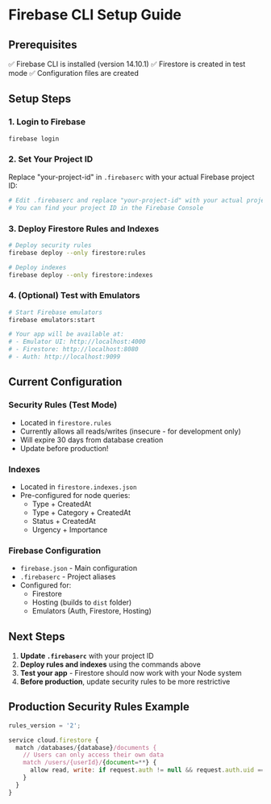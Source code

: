 # Firebase CLI Setup Guide

## Prerequisites
✅ Firebase CLI is installed (version 14.10.1)
✅ Firestore is created in test mode
✅ Configuration files are created

## Setup Steps

### 1. Login to Firebase
```bash
firebase login
```

### 2. Set Your Project ID
Replace "your-project-id" in `.firebaserc` with your actual Firebase project ID:
```bash
# Edit .firebaserc and replace "your-project-id" with your actual project ID
# You can find your project ID in the Firebase Console
```

### 3. Deploy Firestore Rules and Indexes
```bash
# Deploy security rules
firebase deploy --only firestore:rules

# Deploy indexes
firebase deploy --only firestore:indexes
```

### 4. (Optional) Test with Emulators
```bash
# Start Firebase emulators
firebase emulators:start

# Your app will be available at:
# - Emulator UI: http://localhost:4000
# - Firestore: http://localhost:8080
# - Auth: http://localhost:9099
```

## Current Configuration

### Security Rules (Test Mode)
- Located in `firestore.rules`
- Currently allows all reads/writes (insecure - for development only)
- Will expire 30 days from database creation
- Update before production!

### Indexes
- Located in `firestore.indexes.json`
- Pre-configured for node queries:
  - Type + CreatedAt
  - Type + Category + CreatedAt
  - Status + CreatedAt
  - Urgency + Importance

### Firebase Configuration
- `firebase.json` - Main configuration
- `.firebaserc` - Project aliases
- Configured for:
  - Firestore
  - Hosting (builds to `dist` folder)
  - Emulators (Auth, Firestore, Hosting)

## Next Steps

1. **Update `.firebaserc`** with your project ID
2. **Deploy rules and indexes** using the commands above
3. **Test your app** - Firestore should now work with your Node system
4. **Before production**, update security rules to be more restrictive

## Production Security Rules Example

```javascript
rules_version = '2';

service cloud.firestore {
  match /databases/{database}/documents {
    // Users can only access their own data
    match /users/{userId}/{document=**} {
      allow read, write: if request.auth != null && request.auth.uid == userId;
    }
  }
}
```